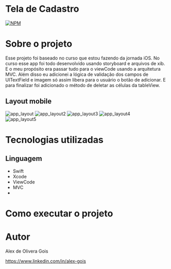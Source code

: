 # Tela de Cadastro
[![NPM](https://img.shields.io/npm/l/react)]([[https://github.com/devsuperior/sds1-wmazoni/blob/master/LICENSE](https://github.com/Alex-Gois/Aplicativo-para-Cadastro-de-Usu-rio/blob/main/LICENSE)](https://github.com/Alex-Gois/Aplicativo-para-Cadastro-de-Usu-rio/blob/main/LICENSE)) 

# Sobre o projeto

Esse projeto foi baseado no curso que estou fazendo da jornada iOS.
No curso esse app foi todo desenvolvido usando storyboard e arquivos de xib.
E o meu propósito era passar tudo para o viewCode usando a arquitetura MVC. 
Além disso eu adicionei a lógica de validação dos campos de UITextField e imagem só assim libera para o usuário o botão de adicionar.
E para finalizar foi adicionado o método de deletar as células da tableView.

## Layout mobile
![app_layout](https://github.com/Alex-Gois/Aplicativo-para-Cadastro-de-Usu-rio/assets/116233063/473203d6-b972-48d7-93e0-db287337ee80)  ![app_layout2](https://github.com/Alex-Gois/Aplicativo-para-Cadastro-de-Usu-rio/assets/116233063/2901f7cc-ee4d-4139-b544-b26498f1d5c7)  ![app_layout3](https://github.com/Alex-Gois/Aplicativo-para-Cadastro-de-Usu-rio/assets/116233063/5b86f950-80da-47bb-855c-0e3059d3db4b)
![app_layout4](https://github.com/Alex-Gois/Aplicativo-para-Cadastro-de-Usu-rio/assets/116233063/09022759-e0a3-436a-a64f-40f91cf83d59)  
![app_layout5](https://github.com/Alex-Gois/Aplicativo-para-Cadastro-de-Usu-rio/assets/116233063/36a2d9fe-2e18-4e99-af95-039320528c6e)


# Tecnologias utilizadas
## Linguagem
- Swift
- Xcode
- ViewCode
- MVC
- 
# Como executar o projeto



# Autor
Alex de Olivera Gois

https://www.linkedin.com/in/alex-gois
